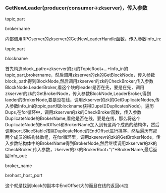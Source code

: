 ### GetNewLeader(producer/consumer->zkserver)，传入参数

topic,part

brokername

内部调用RPCserver的zkserver的GetNewLeaderHandle函数，传入参数Info_in:

topic,part

blockname

首先构造block_path:=zkserver的zk的TopicRoot+...+Info_in的topic,part,brokername，然后调用zkserver的zk的GetBlockNode，传入参数block_path得到BlockNode,然后调用zkserver的zk的CheckBroker,传入参数BlockNode.LeaderBroker,看这个块的leader是否在先，要是在先，调用zkserver的zk的GetBrokerNode，传入参数BlockNode,LeaderBroker,得到laeder的BrokerNode,要是没在线，调用zkserver的zk的GetDuplicateNodes,传入参数Info_in的topic,part和blockname获得Dups([]DuplicatesNode)，遍历Dups,在for循环中，调用zkserver的zk的CheckBroker函数，传入参数DuplicateNode的BrokerName,看他是否在线，要是在线，那么将这个DuplicateNode的EndOffset和BrokerName加入到有这两个成员的结构体，然后调用sort.SliceStable按照DuplicateNode的EndOffset进行排序，然后遍历有那两个成员的结构体数组，在for循环里，调用zkserevr的zk的GetBrokerNode，传入参数结构体中的BrokerName得到BrokerNode,然后继续调用zkserver的zk的CheckBroker,传入参数，zkerver的zk的BrokerRoot+"/"+BrokerName,最后返回Info_out:

broker_name

brohost_host_port

这个就是找到block的副本中EndOffset大的而且在线的返回ok拉